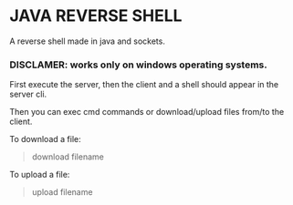 # JAVA REVERSE SHELL

A reverse shell made in java and sockets.

### DISCLAMER: works only on windows operating systems.

First execute the server, then the client and a shell should appear in the server cli.

Then you can exec cmd commands or download/upload files from/to the client.

To download a file:
> download filename

To upload a file:
> upload filename
